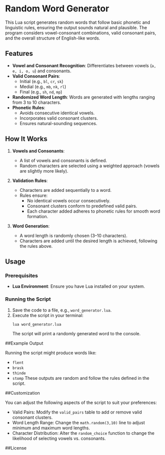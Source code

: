 # Random Word Generator

This Lua script generates random words that follow basic phonetic and linguistic rules, ensuring the output sounds natural and plausible. The program considers vowel-consonant combinations, valid consonant pairs, and the overall structure of English-like words.

## Features

- **Vowel and Consonant Recognition**: Differentiates between vowels (`a, e, i, o, u`) and consonants.
- **Valid Consonant Pairs**:
  - Initial (e.g., `bl`, `cr`, `sk`)
  - Medial (e.g., `mb`, `nk`, `rl`)
  - Final (e.g., `sh`, `nd`, `mp`)
- **Randomized Word Length**: Words are generated with lengths ranging from 3 to 10 characters.
- **Phonetic Rules**:
  - Avoids consecutive identical vowels.
  - Incorporates valid consonant clusters.
  - Ensures natural-sounding sequences.

## How It Works

1. **Vowels and Consonants**:
   - A list of vowels and consonants is defined.
   - Random characters are selected using a weighted approach (vowels are slightly more likely).

2. **Validation Rules**:
   - Characters are added sequentially to a word.
   - Rules ensure:
     - No identical vowels occur consecutively.
     - Consonant clusters conform to predefined valid pairs.
     - Each character added adheres to phonetic rules for smooth word formation.

3. **Word Generation**:
   - A word length is randomly chosen (3–10 characters).
   - Characters are added until the desired length is achieved, following the rules above.

## Usage

### Prerequisites

- **Lua Environment**: Ensure you have Lua installed on your system.

### Running the Script

1. Save the code to a file, e.g., `word_generator.lua`.
2. Execute the script in your terminal:
   ```
   lua word_generator.lua
   ```
   The script will print a randomly generated word to the console.

##Example Output

Running the script might produce words like:
- `flent`
- `brask`
- `thinde`
- `stomp`
These outputs are random and follow the rules defined in the script.

##Customization

You can adjust the following aspects of the script to suit your preferences:
- Valid Pairs: Modify the `valid_pairs` table to add or remove valid consonant clusters.
- Word Length Range: Change the `math.random(3,10)` line to adjust minimum and maximum word lengths.
- Character Distribution: Alter the `random_choice` function to change the likelihood of selecting vowels vs. consonants.

##License
